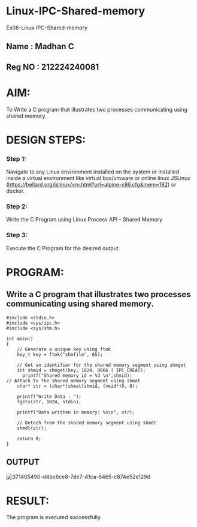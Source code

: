 # Linux-IPC-Shared-memory
Ex06-Linux IPC-Shared-memory
## Name : Madhan C
## Reg NO : 212224240081

# AIM:
To Write a C program that illustrates two processes communicating using shared memory.

# DESIGN STEPS:

### Step 1:

Navigate to any Linux environment installed on the system or installed inside a virtual environment like virtual box/vmware or online linux JSLinux (https://bellard.org/jslinux/vm.html?url=alpine-x86.cfg&mem=192) or docker.

### Step 2:

Write the C Program using Linux Process API - Shared Memory

### Step 3:

Execute the C Program for the desired output. 

# PROGRAM:

## Write a C program that illustrates two processes communicating using shared memory.

    #include <stdio.h>
    #include <sys/ipc.h>
    #include <sys/shm.h>
    
    int main()
    {
    	// Generate a unique key using ftok
    	key_t key = ftok("shmfile", 65);
    
    	// Get an identifier for the shared memory segment using shmget
    	int shmid = shmget(key, 1024, 0666 | IPC_CREAT);
          printf("Shared memory id = %d \n",shmid);
    // Attach to the shared memory segment using shmat
    	char* str = (char*)shmat(shmid, (void*)0, 0);
    	
        printf("Write Data : ");
    	fgets(str, 1024, stdin);
    
    	printf("Data written in memory: %s\n", str);
    
    	// Detach from the shared memory segment using shmdt
    	shmdt(str);
    
    	return 0;
    }



## OUTPUT

![371405490-d4bc6ce8-7de7-41ca-8465-c874e52e129d](https://github.com/user-attachments/assets/baf91c1a-9dd1-4407-8386-3a2a9fd7e1c3)



# RESULT:
The program is executed successfully.
